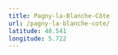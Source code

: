 ```yaml
---
title: Pagny-la-Blanche-Côte
url: /pagny-la-blanche-cote/
latitude: 48.541
longitude: 5.722
---
```

